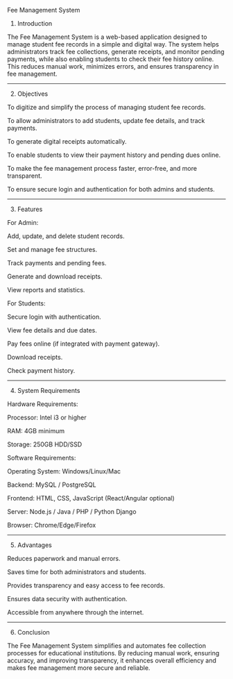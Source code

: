 Fee Management System

1. Introduction

The Fee Management System is a web-based application designed to manage student fee records in a simple and digital way. The system helps administrators track fee collections, generate receipts, and monitor pending payments, while also enabling students to check their fee history online. This reduces manual work, minimizes errors, and ensures transparency in fee management.


---

2. Objectives

To digitize and simplify the process of managing student fee records.

To allow administrators to add students, update fee details, and track payments.

To generate digital receipts automatically.

To enable students to view their payment history and pending dues online.

To make the fee management process faster, error-free, and more transparent.

To ensure secure login and authentication for both admins and students.



---

3. Features

For Admin:

Add, update, and delete student records.

Set and manage fee structures.

Track payments and pending fees.

Generate and download receipts.

View reports and statistics.


For Students:

Secure login with authentication.

View fee details and due dates.

Pay fees online (if integrated with payment gateway).

Download receipts.

Check payment history.



---

4. System Requirements

Hardware Requirements:

Processor: Intel i3 or higher

RAM: 4GB minimum

Storage: 250GB HDD/SSD


Software Requirements:

Operating System: Windows/Linux/Mac

Backend: MySQL / PostgreSQL

Frontend: HTML, CSS, JavaScript (React/Angular optional)

Server: Node.js / Java / PHP / Python Django

Browser: Chrome/Edge/Firefox



---

5. Advantages

Reduces paperwork and manual errors.

Saves time for both administrators and students.

Provides transparency and easy access to fee records.

Ensures data security with authentication.

Accessible from anywhere through the internet.



---

6. Conclusion

The Fee Management System simplifies and automates fee collection processes for educational institutions. By reducing manual work, ensuring accuracy, and improving transparency, it enhances overall efficiency and makes fee management more secure and reliable.
